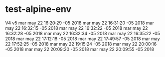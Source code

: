 # test-alpine-env
V4
v5
mar may 22 16:20:29 -05 2018
mar may 22 16:31:20 -05 2018
mar may 22 16:32:15 -05 2018
mar may 22 16:32:22 -05 2018
mar may 22 16:32:28 -05 2018
mar may 22 16:32:34 -05 2018
mar may 22 16:35:22 -05 2018
mar may 22 17:12:18 -05 2018
mar may 22 17:49:57 -05 2018
mar may 22 17:52:25 -05 2018
mar may 22 19:15:24 -05 2018
mar may 22 20:00:16 -05 2018
mar may 22 20:09:20 -05 2018
mar may 22 20:09:55 -05 2018
